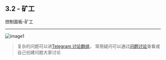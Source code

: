 [image1]:https://raw.githubusercontent.com/FxPool/FXMinerProxy/main/image/tutorial/ch3-miner.png
[Telegram 讨论群组]:https://t.me/fxminerproxy_chat_cn
[问题讨论]:https://github.com/FxPool/FXMinerProxy/issues

## 3.2 - 矿工
控制面板-矿工
___
![image1]

> 复杂的问题可以进[Telegram 讨论群组]， 常用疑问可以通过[问题讨论]查看或自己创建问题大家讨论